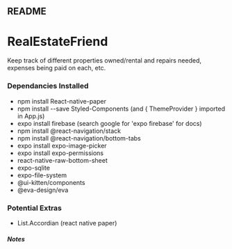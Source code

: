## README

# RealEstateFriend

Keep track of different properties owned/rental and repairs needed, expenses being paid on each, etc.

### Dependancies Installed

- npm install React-native-paper
- npm install --save Styled-Components (and { ThemeProvider } imported in App.js)
- expo install firebase (search google for 'expo firebase' for docs)
- npm install @react-navigation/stack
- npm install @react-navigation/bottom-tabs
- expo install expo-image-picker
- expo install expo-permissions
- react-native-raw-bottom-sheet
- expo-sqlite
- expo-file-system
- @ui-kitten/components
- @eva-design/eva

### Potential Extras

- List.Accordian (react native paper)

##### Notes
